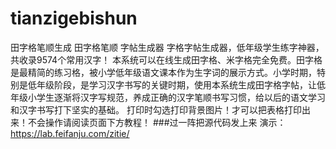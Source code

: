 # tianzigebishun
田字格笔顺生成
田字格笔顺 字帖生成器
字格字帖生成器，低年级学生练字神器，共收录9574个常用汉字！
本系统可以在线生成田字格、米字格完全免费。田字格是最精简的练习格，被小学低年级语文课本作为生字词的展示方式。小学时期，特别是低年级阶段，是学习汉字书写的关键时期，使用本系统生成田字格字帖，让低年级小学生逐渐将汉字写规范，养成正确的汉字笔顺书写习惯，给以后的语文学习和汉字书写打下坚实的基础。
打印时勾选打印背景图片！才可以把表格打印出来！不会操作请阅读页面下方教程！
###过一阵把源代码发上来
演示：
https://lab.feifanju.com/zitie/
